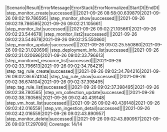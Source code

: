 |Scenario|Result|ErrorMessage|ErrorStack|ErrorNormalized|StartDt|EndDt|
|step_monitor_create|successed||||2021-09-26 08:58:00.639879|2021-09-26 09:02:19.786595|
|step_monitor_show|successed||||2021-09-26 09:02:19.786595|2021-09-26 09:02:21.105661|
|step_monitor_list|successed||||2021-09-26 09:02:21.105661|2021-09-26 09:02:23.544678|
|step_monitor_list2|successed||||2021-09-26 09:02:23.544678|2021-09-26 09:02:25.550860|
|step_monitor_update|successed||||2021-09-26 09:02:25.550860|2021-09-26 09:02:31.020696|
|step_deployment_info_list|successed||||2021-09-26 09:02:31.020696|2021-09-26 09:02:33.796613|
|step_monitored_resource_list|successed||||2021-09-26 09:02:33.796613|2021-09-26 09:02:34.784216|
|step_tag_rule_create|successed||||2021-09-26 09:02:34.784216|2021-09-26 09:02:36.674104|
|step_tag_rule_show|successed||||2021-09-26 09:02:36.674104|2021-09-26 09:02:37.398495|
|step_tag_rule_list|successed||||2021-09-26 09:02:37.398495|2021-09-26 09:02:38.780565|
|step_vm_collection_update|successed||||2021-09-26 09:02:38.780565|2021-09-26 09:02:40.439148|
|step_vm_host_list|successed||||2021-09-26 09:02:40.439148|2021-09-26 09:02:42.016559|
|step_vm_ingestion_detail|successed||||2021-09-26 09:02:42.016559|2021-09-26 09:02:43.890957|
|step_monitor_delete|successed||||2021-09-26 09:02:43.890957|2021-09-26 09:03:17.297090|
Coverage: 14/14
